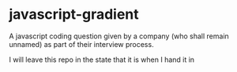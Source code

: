 javascript-gradient
===================

A javascript coding question given by a company (who shall remain unnamed) as part of their interview process.

I will leave this repo in the state that it is when I hand it in
